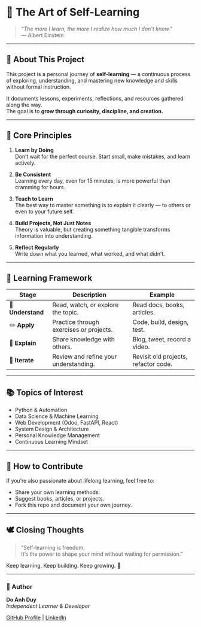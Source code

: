 # 🌱 The Art of Self-Learning

> _“The more I learn, the more I realize how much I don’t know.”_  
> — Albert Einstein

---

## 📘 About This Project

This project is a personal journey of **self-learning** — a continuous process of exploring, understanding, and mastering new knowledge and skills without formal instruction.

It documents lessons, experiments, reflections, and resources gathered along the way.  
The goal is to **grow through curiosity, discipline, and creation.**

---

## 🎯 Core Principles

1. **Learn by Doing**  
   Don’t wait for the perfect course. Start small, make mistakes, and learn actively.

2. **Be Consistent**  
   Learning every day, even for 15 minutes, is more powerful than cramming for hours.

3. **Teach to Learn**  
   The best way to master something is to explain it clearly — to others or even to your future self.

4. **Build Projects, Not Just Notes**  
   Theory is valuable, but creating something tangible transforms information into understanding.

5. **Reflect Regularly**  
   Write down what you learned, what worked, and what didn’t.

---

## 🧭 Learning Framework

| Stage | Description | Example |
|--------|--------------|----------|
| 🧠 **Understand** | Read, watch, or explore the topic. | Read docs, books, articles. |
| ✏️ **Apply** | Practice through exercises or projects. | Code, build, design, test. |
| 💬 **Explain** | Share knowledge with others. | Blog, tweet, record a video. |
| 🔁 **Iterate** | Review and refine your understanding. | Revisit old projects, refactor code. |

---

## 📚 Topics of Interest

- Python & Automation  
- Data Science & Machine Learning  
- Web Development (Odoo, FastAPI, React)  
- System Design & Architecture  
- Personal Knowledge Management  
- Continuous Learning Mindset  

---

## 🧩 How to Contribute

If you’re also passionate about lifelong learning, feel free to:
- Share your own learning methods.
- Suggest books, articles, or projects.
- Fork this repo and document your own journey.

---

## 🕊️ Closing Thoughts

> “Self-learning is freedom.  
> It’s the power to shape your mind without waiting for permission.”

Keep learning. Keep building. Keep growing. 🌻

---

### 📅 Author
**Do Anh Duy**  
_Independent Learner & Developer_

[GitHub Profile](https://github.com/xaviedoanhduy) | [LinkedIn](https://linkedin.com/in/xavie-do14)
